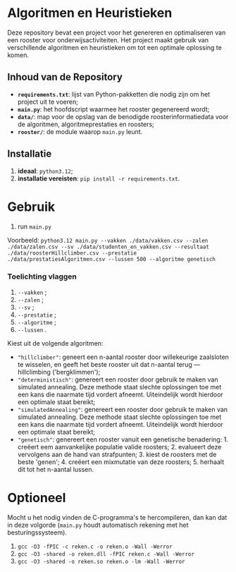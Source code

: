 # **Algoritmen en Heuristieken**

Deze repository bevat een project voor het genereren en optimaliseren van een rooster voor onderwijsactiviteiten. Het project maakt gebruik van verschillende algoritmen en heuristieken om tot een optimale oplossing te komen. 

## Inhoud van de Repository

- **`requirements.txt`**: lijst van Python-pakketten die nodig zijn om het project uit te voeren;
- **`main.py`**: het hoofdscript waarmee het rooster gegenereerd wordt;
- **`data/`**: map voor de opslag van de benodigde roosterinformatiedata voor de algoritmen, algoritmeprestaties en roosters; 
- **`rooster/`**: de module waarop `main.py` leunt.

## Installatie

1. **ideaal**: `python3.12`;
2. **installatie vereisten**: `pip install -r requirements.txt`.

# Gebruik
1. run `main.py`

Voorbeeld: `python3.12 main.py --vakken ./data/vakken.csv --zalen ./data/zalen.csv --sv ./data/studenten_en_vakken.csv --resultaat ./data/roosterHillclimber.csv --prestatie ./data/prestatiesAlgoritmen.csv --lussen 500 --algoritme genetisch`

### Toelichting vlaggen
1. `--vakken` <pad csv-bestand vakken>;
2. `--zalen` <pad csv-bestand zalen>;
3. `--sv` <pad csv-bestand student-vakdata>;
4. `--prestatie` <pad csv-bestand student-vakdata>;
5. `--algoritme` <type algoritme>;
6. `--lussen` <het aantal lussen voor het algortime>.

Kiest uit de volgende algoritmen: 
 - `"hillclimber"`: geneert een n-aantal rooster door willekeurige zaalsloten te wisselen, en geeft het beste rooster uit dat n-aantal terug — hillclimbing ('bergklimmen');
- `"deterministisch"`: genereert een rooster door gebruik te maken van simulated annealing. Deze methode staat slechte oplossingen toe met een kans die naarmate tijd vordert afneemt. Uiteindelijk wordt hierdoor een optimale staat bereikt;
- `"simulatedAnnealing"`: genereert een rooster door gebruik te maken van simulated annealing. Deze methode staat slechte oplossingen toe met een kans die naarmate tijd vordert afneemt. Uiteindelijk wordt hierdoor een optimale staat bereikt;
- `"genetisch"`: genereert een rooster vanuit een genetische benadering:
        1. creëert eem aanvankelijke populatie valide roosters;
        2. evalueert deze vervolgens aan de hand van strafpunten;
        3. kiest de roosters met de beste 'genen';
        4. creëert een mixmutatie van deze roosters;
        5. herhaalt dit tot het n-aantal lussen.

# Optioneel
Mocht u het nodig vinden de C-programma's te hercompileren, dan kan dat in deze volgorde (`main.py` houdt automatisch rekening met het besturingssysteem).
1. `gcc -O3 -fPIC -c reken.c -o reken.o -Wall -Werror`
2. `gcc -O3 -shared -o reken.dll -fPIC reken.c -Wall -Werror`
3. `gcc -O3 -shared -o reken.so reken.o -lm -Wall -Werror`
